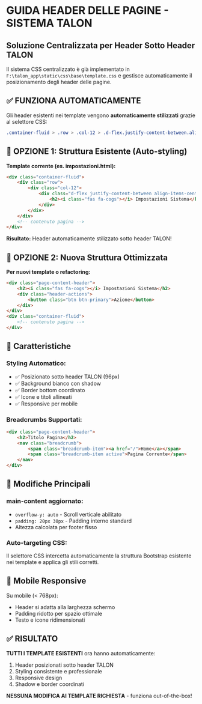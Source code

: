 # GUIDA HEADER DELLE PAGINE - SISTEMA TALON

## Soluzione Centralizzata per Header Sotto Header TALON

Il sistema CSS centralizzato è già implementato in `F:\talon_app\static\css\base\template.css` e gestisce automaticamente il posizionamento degli header delle pagine.

## ✅ FUNZIONA AUTOMATICAMENTE

Gli header esistenti nei template vengono **automaticamente stilizzati** grazie al selettore CSS:

```css
.container-fluid > .row > .col-12 > .d-flex.justify-content-between.align-items-center
```

## 🎯 OPZIONE 1: Struttura Esistente (Auto-styling)

**Template corrente (es. impostazioni.html):**
```html
<div class="container-fluid">
    <div class="row">
        <div class="col-12">
            <div class="d-flex justify-content-between align-items-center mb-4">
                <h2><i class="fas fa-cogs"></i> Impostazioni Sistema</h2>
            </div>
        </div>
    </div>
    <!-- contenuto pagina -->
</div>
```

**Risultato:** Header automaticamente stilizzato sotto header TALON!

## 🚀 OPZIONE 2: Nuova Struttura Ottimizzata

**Per nuovi template o refactoring:**
```html
<div class="page-content-header">
    <h2><i class="fas fa-cogs"></i> Impostazioni Sistema</h2>
    <div class="header-actions">
        <button class="btn btn-primary">Azione</button>
    </div>
</div>
<div class="container-fluid">
    <!-- contenuto pagina -->
</div>
```

## 🎨 Caratteristiche

### **Styling Automatico:**
- ✅ Posizionato sotto header TALON (96px)
- ✅ Background bianco con shadow
- ✅ Border bottom coordinato
- ✅ Icone e titoli allineati
- ✅ Responsive per mobile

### **Breadcrumbs Supportati:**
```html
<div class="page-content-header">
    <h2>Titolo Pagina</h2>
    <nav class="breadcrumb">
        <span class="breadcrumb-item"><a href="/">Home</a></span>
        <span class="breadcrumb-item active">Pagina Corrente</span>
    </nav>
</div>
```

## 🔧 Modifiche Principali

### **main-content aggiornato:**
- `overflow-y: auto` - Scroll verticale abilitato
- `padding: 20px 30px` - Padding interno standard
- Altezza calcolata per footer fisso

### **Auto-targeting CSS:**
Il selettore CSS intercetta automaticamente la struttura Bootstrap esistente nei template e applica gli stili corretti.

## 📱 Mobile Responsive

Su mobile (< 768px):
- Header si adatta alla larghezza schermo
- Padding ridotto per spazio ottimale
- Testo e icone ridimensionati

## ✅ RISULTATO

**TUTTI I TEMPLATE ESISTENTI** ora hanno automaticamente:
1. Header posizionati sotto header TALON
2. Styling consistente e professionale  
3. Responsive design
4. Shadow e border coordinati

**NESSUNA MODIFICA AI TEMPLATE RICHIESTA** - funziona out-of-the-box!